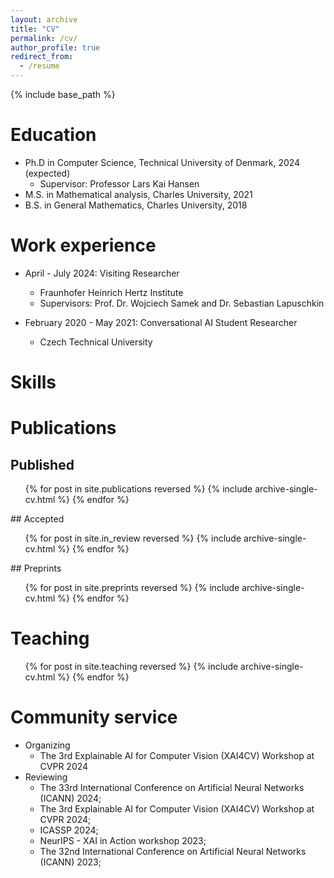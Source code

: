 ```yaml
---
layout: archive
title: "CV"
permalink: /cv/
author_profile: true
redirect_from:
  - /resume
---
```


{% include base_path %}

Education
======
* Ph.D in Computer Science, Technical University of Denmark, 2024 (expected)
  * Supervisor: Professor Lars Kai Hansen
* M.S. in Mathematical analysis, Charles University, 2021
* B.S. in General Mathematics, Charles University, 2018

Work experience
======
* April - July 2024: Visiting Researcher
  * Fraunhofer Heinrich Hertz Institute
  * Supervisors: Prof. Dr. Wojciech Samek and Dr. Sebastian Lapuschkin


* February 2020 - May 2021: Conversational AI Student Researcher
  * Czech Technical University
  
Skills
======


Publications
======
## Published
  <ul>{% for post in site.publications reversed %}
    {% include archive-single-cv.html %}
  {% endfor %}</ul>
## Accepted
  <ul>{% for post in site.in_review reversed %}
    {% include archive-single-cv.html %}
  {% endfor %}</ul>
## Preprints
  <ul>{% for post in site.preprints reversed %}
    {% include archive-single-cv.html %}
  {% endfor %}</ul>
  
  
Teaching
======
  <ul>{% for post in site.teaching reversed %}
    {% include archive-single-cv.html %}
  {% endfor %}</ul>
  
Community service
======
* Organizing
  * The 3rd Explainable AI for Computer Vision (XAI4CV) Workshop at CVPR 2024
* Reviewing
  * The 33rd International Conference on Artificial Neural Networks (ICANN) 2024;
  * The 3rd Explainable AI for Computer Vision (XAI4CV) Workshop at CVPR 2024;
  * ICASSP 2024;
  * NeurIPS - XAI in Action workshop 2023;
  * The 32nd International Conference on Artificial Neural Networks (ICANN) 2023;
